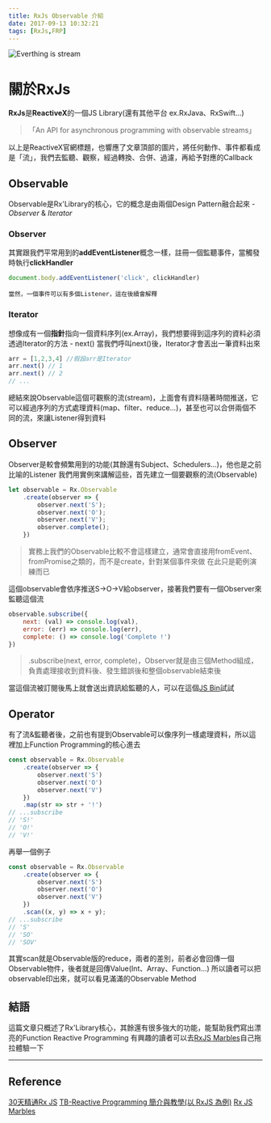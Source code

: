 ```yaml
---
title: RxJs Observable 介紹
date: 2017-09-13 10:32:21
tags: [RxJs,FRP]
---
```

![Everthing is stream](https://cdn-images-1.medium.com/max/1600/1*j-SOtxql-Sqmvj0i0TWqMg.jpeg "截自Medium")

# 關於RxJs

**RxJs**是**ReactiveX**的一個JS Library(還有其他平台 ex.RxJava、RxSwift...)
>「An API for asynchronous programming with observable streams」

以上是ReactiveX官網標題，也響應了文章頂部的圖片，將任何動作、事件都看成是「流」，我們去監聽、觀察，經過轉換、合併、過濾，再給予對應的Callback

## Observable

Observable是Rx'Library的核心，它的概念是由兩個Design Pattern融合起來 - *Observer* & *Iterator*

### Observer

其實跟我們平常用到的**addEventListener**概念一樣，註冊一個監聽事件，當觸發時執行**clickHandler**

``` javascript
document.body.addEventListener('click', clickHandler)
```

    當然，一個事件可以有多個Listener，這在後續會解釋

### Iterator

想像成有一個**指針**指向一個資料序列(ex.Array)，我們想要得到這序列的資料必須透過Iterator的方法 - next()
當我們呼叫next()後，Iterator才會丟出一筆資料出來

``` javascript
arr = [1,2,3,4] //假設arr是Iterator
arr.next() // 1
arr.next() // 2
// ...
```

總結來說Observable這個可觀察的流(stream)，上面會有資料隨著時間推送，它可以經過序列的方式處理資料(map、filter、reduce...)，甚至也可以合併兩個不同的流，來讓Listener得到資料

## Observer

Observer是較會頻繁用到的功能(其餘還有Subject、Schedulers...)，他也是之前比喻的Listener
我們用實例來講解這些，首先建立一個要觀察的流(Observable)

``` javascript
let observable = Rx.Observable
    .create(observer => {
        observer.next('S');
        observer.next('O');
        observer.next('V');
        observer.complete();
    })
```

>實務上我們的Observable比較不會這樣建立，通常會直接用fromEvent、fromPromise之類的，而不是create，針對某個事件來做
>在此只是範例演練而已

這個observable會依序推送S->O->V給observer，接著我們要有一個Observer來監聽這個流

``` javascript
observable.subscribe({
    next: (val) => console.log(val),
    error: (err) => console.log(err),
    complete: () => console.log('Complete !')
})
```

>.subscribe(next, error, complete)，Observer就是由三個Method組成，負責處理接收到資料後、發生錯誤後和整個observable結束後

當這個流被訂閱後馬上就會送出資訊給監聽的人，可以在這個[JS Bin](https://jsbin.com/ceragiwogo/edit?js,console)試試

## Operator

有了流&監聽者後，之前也有提到Observable可以像序列一樣處理資料，所以這裡加上Function Programming的核心進去

``` javascript
const observable = Rx.Observable
    .create(observer => {
        observer.next('S')
        observer.next('O')
        observer.next('V')
    })
    .map(str => str + '!')
// ...subscribe
// 'S!'
// 'O!'
// 'V!'
```

再舉一個例子

``` javascript
const observable = Rx.Observable
    .create(observer => {
        observer.next('S')
        observer.next('O')
        observer.next('V')
    })
    .scan((x, y) => x + y);
// ...subscribe
// 'S'
// 'SO'
// 'SOV'
```

其實scan就是Observable版的reduce，兩者的差別，前者必會回傳一個Observable物件，後者就是回傳Value(Int、Array、Function...)
所以讀者可以把observable印出來，就可以看見滿滿的Observable Method

## 結語

這篇文章只概述了Rx'Library核心，其餘還有很多強大的功能，能幫助我們寫出漂亮的Function Reactive Programming
有興趣的讀者可以去[RxJS Marbles](http://rxmarbles.com)自己拖拉體驗一下

***

## Reference

[30天精通Rx JS](http://ithelp.ithome.com.tw/articles/10186104)
[TB-Reactive Programming 簡介與教學(以 RxJS 為例)](http://blog.techbridge.cc/2016/05/28/reactive-programming-intro-by-rxjs/)
[Rx JS Marbles](http://rxmarbles.com)
